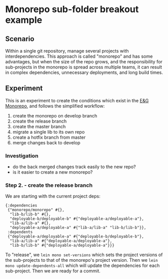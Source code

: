# Monorepo sub-folder breakout example
## Scenario
Within a single git repository, manage several projects with
interdependencies. This approach is called "monorepo" and has some
advantages, but when the size of the repo grows, and the
responsibility for sub-projects in the monorepo is spread across
multiple teams, it can result in complex dependencies, unnecessary
deployments, and long build times.
## Experiment
This is an experiment to create the conditions which exist in the [E&G
Monorepo](https://github.com/skm-ice/ejendomme-og-grunde.git), and
follows the simplified workflow:
1. create the monorepo on develop branch
2. create the release branch
3. create the master branch 
4. migrate a single lib to its own repo
4. create a hotfix branch from master
5. merge changes back to develop
### Investigation
- do the back merged changes track easily to the new repo?
- is it easier to create a new monorepo?

### Step 2. - create the release branch
We are starting with the current project deps:
```
{:dependencies
 {"monorepo/monorepo" #{},
  "lib-b/lib-b" #{},
  "deployable-b/deployable-b" #{"deployable-a/deployable-a"},
  "lib-a/lib-a" #{},
  "deployable-a/deployable-a" #{"lib-a/lib-a" "lib-b/lib-b"}},
 :dependents
 {"deployable-a/deployable-a" #{"deployable-b/deployable-b"},
  "lib-a/lib-a" #{"deployable-a/deployable-a"},
  "lib-b/lib-b" #{"deployable-a/deployable-a"}}}
```

To "release", we `lein mono set-versions` which sets the project
versions of the sub-projects to that of the monorepo's project
version. Then we `lein mono update-dependents-all` which will update the
dependencies for each sub-project. Then we are ready for a commit.
